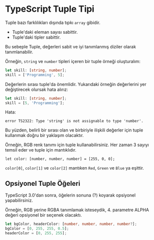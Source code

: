 # TypeScript Tuple Tipi

  Tuple bazı farklılıkları dışında tıpkı `array` gibidir.
  
  - Tuple'daki eleman sayısı sabittir.
  - Tuple'daki tipler sabittir.

Bu sebeple Tuple, değerleri sabit ve iyi tanımlanmış diziler olarak tanımlanabilir.

Örneğin, `string` ve `number` tipleri içeren bir tuple örneği oluşturalım:

```ts
let skill: [string, number];
skill = ['Programming', 5];
```

Değerlerin sırası tuple'da önemlidir. Yukarıdaki örneğin değerlerini yer değiştirecek olursak hata alırız:

```ts
let skill: [string, number];
skill = [5, 'Programming'];
```

Hata:

```
error TS2322: Type 'string' is not assignable to type 'number'.
```

Bu yüzden, belirli bir sırası olan ve birbiriyle ilişkili değerler için tuple kullanmak doğru bir yaklaşım olacaktır.

Örneğin, RGB renk tanımı için tuple kullanabilirsiniz. Her zaman 3 sayıyı temsil eder ve tuple için mantıklıdır.

```
let color: [number, number, number] = [255, 0, 0];
```

`color[0]`, `color[1]` ve `color[2]` mantıken `Red`, `Green` ve `Blue` ya eşittir.

## Opsiyonel Tuple Öğeleri

TypeScript 3.0'dan sonra, öğelerin sonuna (?) koyarak opsiyonel yapabilirsiniz.

Örneğin, RGB yerine RGBA tanımlamak isteseydik, 4. parametre ALPHA değeri opsiyonel bir seçenek olacaktı.

```ts
let bgColor, headerColor: [number, number, number, number?];
bgColor = [0, 255, 255, 0.5];
headerColor = [0, 255, 255];
```
